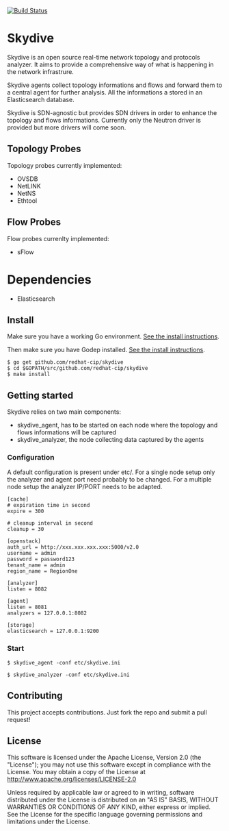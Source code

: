 [![Build Status](https://travis-ci.org/redhat-cip/skydive.png)](https://travis-ci.org/redhat-cip/skydive)

# Skydive

Skydive is an open source real-time network topology and protocols analyzer. It aims to provide a comprehensive way of what is happening in the network infrastrure.

Skydive agents collect topology informations and flows and forward them to a central agent for further analysis. All the informations a stored in an Elasticsearch database.

Skydive is SDN-agnostic but provides SDN drivers in order to enhance the topology and flows informations. Currently only the Neutron driver is provided but more drivers will come soon.

## Topology Probes

Topology probes currently implemented:

* OVSDB
* NetLINK
* NetNS
* Ethtool

## Flow Probes

Flow probes currenlty implemented:

* sFlow

# Dependencies

* Elasticsearch

## Install

Make sure you have a working Go environment. [See the install instructions](http://golang.org/doc/install.html).

Then make sure you have Godep installed. [See the install instructions](https://github.com/tools/godep).

```console
$ go get github.com/redhat-cip/skydive
$ cd $GOPATH/src/github.com/redhat-cip/skydive
$ make install
```

## Getting started

Skydive relies on two main components:

* skydive_agent, has to be started on each node where the topology and flows informations will be captured
* skydive_analyzer, the node collecting data captured by the agents

### Configuration

A default configuration is present under etc/. For a single node setup only the analyzer and agent port need probably to be changed. For a multiple node setup the analyzer IP/PORT needs to be adapted.

```shell
[cache]
# expiration time in second
expire = 300

# cleanup interval in second
cleanup = 30

[openstack]
auth_url = http://xxx.xxx.xxx.xxx:5000/v2.0
username = admin
password = password123
tenant_name = admin
region_name = RegionOne

[analyzer]
listen = 8082

[agent]
listen = 8081
analyzers = 127.0.0.1:8082

[storage]
elasticsearch = 127.0.0.1:9200
```
### Start

```console
$ skydive_agent -conf etc/skydive.ini
```
```console
$ skydive_analyzer -conf etc/skydive.ini
```

## Contributing
This project accepts contributions. Just fork the repo and submit a pull request!

## License
This software is licensed under the Apache License, Version 2.0 (the "License");
you may not use this software except in compliance with the License.
You may obtain a copy of the License at http://www.apache.org/licenses/LICENSE-2.0

Unless required by applicable law or agreed to in writing, software
distributed under the License is distributed on an "AS IS" BASIS,
WITHOUT WARRANTIES OR CONDITIONS OF ANY KIND, either express or implied.
See the License for the specific language governing permissions and
limitations under the License.
